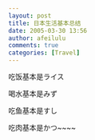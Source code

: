```yaml
---
layout: post
title: 日本生活基本总结
date: 2005-03-30 13:56
author: afeilulu
comments: true
categories: [Travel]
---
```

<div id="msgcns!4C815953D6B638F4!147" class="bvMsg"><p>吃饭基本是ライス</p> <p>喝水基本是みず</p> <p>吃鱼基本是すし</p> <p>吃肉基本是かつ~~~~</p></div>
